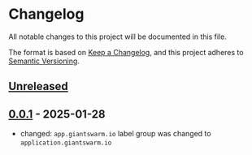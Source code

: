 # Changelog

All notable changes to this project will be documented in this file.

The format is based on [Keep a Changelog](https://keepachangelog.com/en/1.0.0/),
and this project adheres to [Semantic Versioning](https://semver.org/spec/v2.0.0.html).

## [Unreleased]

## [0.0.1] - 2025-01-28

- changed: `app.giantswarm.io` label group was changed to `application.giantswarm.io`

[Unreleased]: https://github.com/giantswarm/onepassword-scim-bridge-app/compare/v0.0.1...HEAD
[0.0.1]: https://github.com/giantswarm/onepassword-scim-bridge-app/releases/tag/v0.0.1
